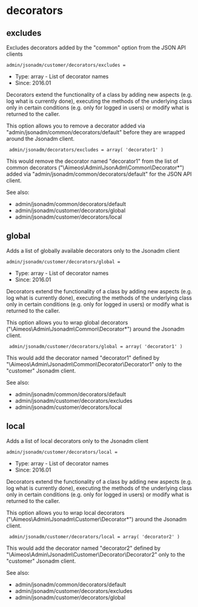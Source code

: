 
# decorators
## excludes

Excludes decorators added by the "common" option from the JSON API clients

```
admin/jsonadm/customer/decorators/excludes = 
```

* Type: array - List of decorator names
* Since: 2016.01

Decorators extend the functionality of a class by adding new aspects
(e.g. log what is currently done), executing the methods of the underlying
class only in certain conditions (e.g. only for logged in users) or
modify what is returned to the caller.

This option allows you to remove a decorator added via
"admin/jsonadm/common/decorators/default" before they are wrapped
around the Jsonadm client.

```
 admin/jsonadm/decorators/excludes = array( 'decorator1' )
```

This would remove the decorator named "decorator1" from the list of
common decorators ("\Aimeos\Admin\JsonAdm\Common\Decorator\*") added via
"admin/jsonadm/common/decorators/default" for the JSON API client.

See also:

* admin/jsonadm/common/decorators/default
* admin/jsonadm/customer/decorators/global
* admin/jsonadm/customer/decorators/local

## global

Adds a list of globally available decorators only to the Jsonadm client

```
admin/jsonadm/customer/decorators/global = 
```

* Type: array - List of decorator names
* Since: 2016.01

Decorators extend the functionality of a class by adding new aspects
(e.g. log what is currently done), executing the methods of the underlying
class only in certain conditions (e.g. only for logged in users) or
modify what is returned to the caller.

This option allows you to wrap global decorators
("\Aimeos\Admin\Jsonadm\Common\Decorator\*") around the Jsonadm
client.

```
 admin/jsonadm/customer/decorators/global = array( 'decorator1' )
```

This would add the decorator named "decorator1" defined by
"\Aimeos\Admin\Jsonadm\Common\Decorator\Decorator1" only to the
"customer" Jsonadm client.

See also:

* admin/jsonadm/common/decorators/default
* admin/jsonadm/customer/decorators/excludes
* admin/jsonadm/customer/decorators/local

## local

Adds a list of local decorators only to the Jsonadm client

```
admin/jsonadm/customer/decorators/local = 
```

* Type: array - List of decorator names
* Since: 2016.01

Decorators extend the functionality of a class by adding new aspects
(e.g. log what is currently done), executing the methods of the underlying
class only in certain conditions (e.g. only for logged in users) or
modify what is returned to the caller.

This option allows you to wrap local decorators
("\Aimeos\Admin\Jsonadm\Customer\Decorator\*") around the Jsonadm
client.

```
 admin/jsonadm/customer/decorators/local = array( 'decorator2' )
```

This would add the decorator named "decorator2" defined by
"\Aimeos\Admin\Jsonadm\Customer\Decorator\Decorator2" only to the
"customer" Jsonadm client.

See also:

* admin/jsonadm/common/decorators/default
* admin/jsonadm/customer/decorators/excludes
* admin/jsonadm/customer/decorators/global
